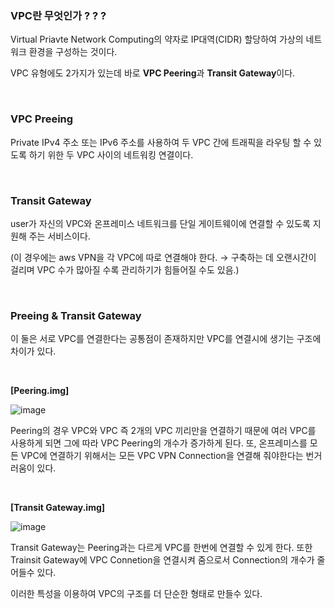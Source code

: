 ### **VPC란 무엇인가 ? ? ?**

Virtual Priavte Network Computing의 약자로 IP대역(CIDR) 할당하여 가상의 네트워크 환경을 구성하는 것이다.

VPC 유형에도 2가지가 있는데 바로 **VPC Peering**과 **Transit Gateway**이다.

<br>

### **VPC Preeing**

Private IPv4 주소 또는 IPv6 주소를 사용하여 두 VPC 간에 트래픽을 라우팅 할 수 있도록 하기 위한 두 VPC 사이의 네트워킹 연결이다.

<br>

### **Transit Gateway**

user가 자신의 VPC와 온프레미스 네트워크를 단일 게이트웨이에 연결할 수 있도록 지원해 주는 서비스이다.

(이 경우에는 aws VPN을 각 VPC에 따로 연결해야 한다. → 구축하는 데 오랜시간이 걸리며 VPC 수가 많아질 수록 관리하기가 힘들어질 수도 있음.)

<br>

### **Preeing & Transit Gateway**

이 둘은 서로 VPC를 연결한다는 공통점이 존재하지만 VPC를 연결시에 생기는 구조에 차이가 있다.

<br>

**[Peering.img]**

![image](https://github.com/MinnSeoo/Cloud/assets/102645965/86e9fda6-88ee-4e52-a720-d9a5e9fe6817)

Peering의 경우 VPC와 VPC 즉 2개의 VPC 끼리만을 연결하기 때문에 여러 VPC를 사용하게 되면 그에 따라 VPC Peering의 개수가 증가하게 된다. 또, 온프레미스를 모든 VPC에 연결하기 위해서는 모든 VPC VPN Connection을 연결해 줘야한다는 번거러움이 있다.

<br>

**[Transit Gateway.img]**

![image](https://github.com/MinnSeoo/Cloud/assets/102645965/da033fa0-d7b4-48ba-82f7-29f133977a56)

Transit Gateway는 Peering과는 다르게 VPC를 한번에 연결할 수 있게 한다. 또한 Trainsit Gateway에  VPC Connetion을 연결시켜 줌으로서 Connection의 개수가 줄어들수 있다.

이러한 특성을 이용하여 VPC의 구조를 더 단순한 형태로 만들수 있다.